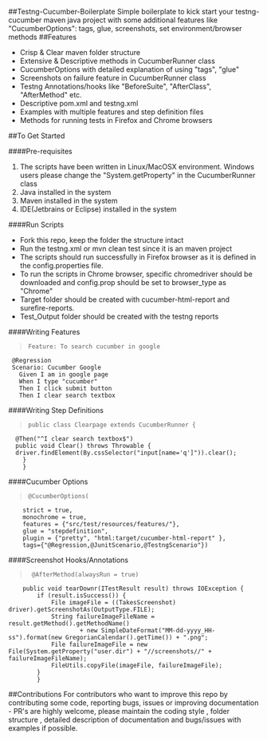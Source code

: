 ##Testng-Cucumber-Boilerplate
Simple boilerplate to kick start your testng-cucumber maven java project with some additional features like "CucumberOptions": tags, glue, screenshots, set environment/browser methods
##Features
* Crisp & Clear maven folder structure
* Extensive & Descriptive methods in CucumberRunner class
* CucumberOptions with detailed explanation of using "tags", "glue"
* Screenshots on failure feature in CucumberRunner class
* Testng Annotations/hooks like "BeforeSuite", "AfterClass", "AfterMethod" etc.
* Descriptive pom.xml and testng.xml
* Examples with multiple features and step definition files
* Methods for running tests in Firefox and Chrome browsers

##To Get Started

####Pre-requisites
1. The scripts have been written in Linux/MacOSX environment. Windows users please change the "System.getProperty" in the CucumberRunner class
2. Java installed in the system
3. Maven installed in the system
4. IDE(Jetbrains or Eclipse) installed in the system

####Run Scripts
* Fork this repo, keep the folder the structure intact
* Run the testng.xml or mvn clean test since it is an maven project
* The scripts should run successfully in Firefox browser as it is defined in the config.properties file.
* To run the scripts in Chrome browser, specific chromedriver should be downloaded and config.prop should be set to browser_type as "Chrome"
* Target folder should be created with cucumber-html-report and surefire-reports.
* Test_Output folder should be created with the testng reports

####Writing Features
>     Feature: To search cucumber in google
     @Regression
     Scenario: Cucumber Google
       Given I am in google page
       When I type "cucumber"
       Then I click submit button
       Then I clear search textbox

####Writing Step Definitions
>     public class Clearpage extends CucumberRunner {
      @Then("^I clear search textbox$")
 	  public void Clear() throws Throwable {
      driver.findElement(By.cssSelector("input[name='q']")).clear();
 		}
 		}

####Cucumber Options
>     @CucumberOptions(
      	strict = true,
      	monochrome = true,
      	features = {"src/test/resources/features/"},
      	glue = "stepdefinition",
      	plugin = {"pretty", "html:target/cucumber-html-report" },
      	tags={"@Regression,@JunitScenario,@TestngScenario"})

####Screenshot Hooks/Annotations
>      @AfterMethod(alwaysRun = true)
     	public void tearDownr(ITestResult result) throws IOException {
     		if (result.isSuccess()) {
     			File imageFile = ((TakesScreenshot) driver).getScreenshotAs(OutputType.FILE);
     			String failureImageFileName = result.getMethod().getMethodName()
     					+ new SimpleDateFormat("MM-dd-yyyy_HH-ss").format(new GregorianCalendar().getTime()) + ".png";
     			File failureImageFile = new File(System.getProperty("user.dir") + "//screenshots//" + failureImageFileName);
     			FileUtils.copyFile(imageFile, failureImageFile);
     		}
     		}

##Contributions
For contributors who want to improve this repo by contributing some code, reporting bugs, issues or improving documentation - PR's are highly welcome, please maintain the coding style , folder structure , detailed description of documentation and bugs/issues with examples if possible.